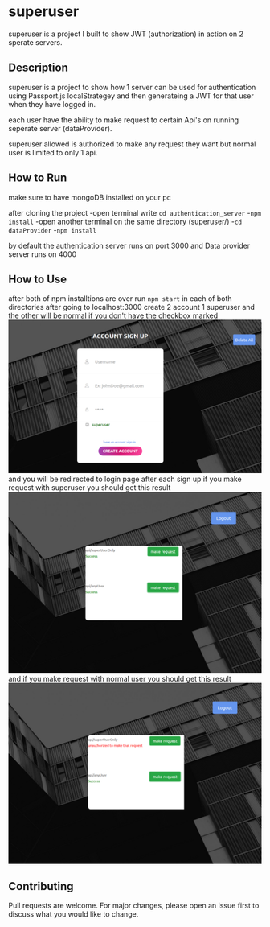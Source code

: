# superuser

superuser is a project I built to show JWT (authorization) in action on 2 sperate servers.

## Description

superuser is a project to show how  1 server can be used for authentication using Passport.js localStrategey and then generateing a JWT for that user when they have logged in.

each user have the ability to make request to certain Api's on running seperate server (dataProvider).

superuser allowed is authorized to make any request they want but normal user is limited to only 1 api.

## How to Run

make sure to have mongoDB installed on your pc 

after cloning the project 
-open terminal write `cd authentication_server`
-`npm install` 
-open another terminal on the same directory (superuser/)
-`cd  dataProvider` 
-`npm install` 

by default the authentication server runs on port 3000 and Data provider server runs on 4000  
## How to Use
after both of npm installtions are over run `npm start` in each of both directories
after going to localhost:3000 
create 2 account 1 superuser and the other will be normal if you don't have the checkbox marked
![](images/signUp.png)
and you will be redirected to login page after each sign up 
if you make request with superuser you should get this result 
![](images/superuser_request.png)
and if you make request with normal user you should get this result
![](images/normal_request.png)
## Contributing
Pull requests are welcome. For major changes, please open an issue first to discuss what you would like to change.


